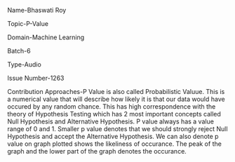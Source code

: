 Name-Bhaswati Roy

Topic-P-Value

Domain-Machine Learning

Batch-6

Type-Audio

Issue Number-1263

Contribution Approaches-P Value is also called Probabilistic Valuue. This is a numerical value that will describe how likely it is that our data would have occured by any random
chance. This has high correspondence with the theory of Hypothesis Testing which has 2 most important concepts called Null Hypothesis and Alternative Hypothesis. P value always has
a value range of 0 and 1. Smaller p value denotes that we should strongly reject Null Hypothesis and accept the Alternative Hypothesis. We can also denote p value on graph plotted
shows the likeliness of occurance. The peak of the graph and the lower part of the graph denotes the occurance. 
